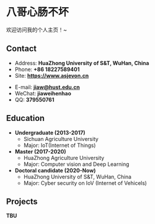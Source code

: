 # 八哥心肠不坏

欢迎访问我的个人主页！\~

<!-- .slide -->

## Contact

- Address: **HuaZhong University of S&T, WuHan, China**
- Phone: **+86 18227589401**
- Site: **<https://www.asjevon.cn>**

<!-- .slide vertical=true -->

- E-mail: **[jiaw@hust.edu.cn](mailto:jiaw@hust.edu.cn)**
- WeChat: **jiaweihenhao**
- QQ: **379550761**

<!-- .slide -->

## Education

<!-- .slide vertical=true -->

- **Undergraduate (2013-2017)**
    - Sichuan Agriculture University
    - Major: IoT(Internet of Things)
- **Master (2017-2020)**
    - HuaZhong Agriculture University
    - Major: Computer vision and Deep Learning
- **Doctoral candidate (2020-Now)**
    - HuaZhong University of S&T, WuHan, China
    - Major: Cyber security on IoV (Internet of Vehicels)

<!-- .slide -->

## Projects

<!-- .slide vertical=true -->

**TBU**

<!-- .slide -->


